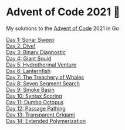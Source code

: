 # Advent of Code 2021 🎄

My solutions to the [Advent of Code](http://adventofcode.com/) 2021 in Go

[Day 1: Sonar Sweep](https://github.com/dellink/advent-of-code/tree/main/day-01)\
[Day 2: Dive!](https://github.com/dellink/advent-of-code/tree/main/day-02)\
[Day 3: Binary Diagnostic](https://github.com/dellink/advent-of-code/tree/main/day-03)\
[Day 4: Giant Squid](https://github.com/dellink/advent-of-code/tree/main/day-04)\
[Day 5: Hydrothermal Venture](https://github.com/dellink/advent-of-code/tree/main/day-05)\
[Day 6: Lanternfish](https://github.com/dellink/advent-of-code/tree/main/day-06)\
[Day 7: The Treachery of Whales](https://github.com/dellink/advent-of-code/tree/main/day-07)\
[Day 8: Seven Segment Search](https://github.com/dellink/advent-of-code/tree/main/day-08)\
[Day 9: Smoke Basin](https://github.com/dellink/advent-of-code/tree/main/day-09)\
[Day 10: Syntax Scoring](https://github.com/dellink/advent-of-code/tree/main/day-10)\
[Day 11: Dumbo Octopus](https://github.com/dellink/advent-of-code/tree/main/day-11)\
[Day 12: Passage Pathing](https://github.com/dellink/advent-of-code/tree/main/day-12)\
[Day 13: Transparent Origami](https://github.com/dellink/advent-of-code/tree/main/day-13)\
[Day 14: Extended Polymerization](https://github.com/dellink/advent-of-code/tree/main/day-14)